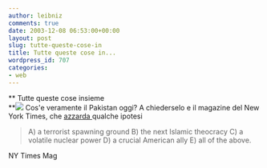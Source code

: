 ```yaml
---
author: leibniz
comments: true
date: 2003-12-08 06:53:00+00:00
layout: post
slug: tutte-queste-cose-in
title: Tutte queste cose in...
wordpress_id: 707
categories:
- web
---
```


   ** Tutte queste cose insieme   
**![](http://seattletimes.nwsource.com/art/news/lifestyles/links/pakistan.jpg) Cos'e veramente il Pakistan oggi? A chiederselo e il magazine del New York Times, che  [ azzarda ](http://www.nytimes.com/2003/12/07/magazine/07PAKISTAN.html)qualche ipotesi

 

>  
> 
> A) a terrorist spawning ground
B) the next Islamic theocracy
C) a volatile nuclear power
D) a crucial American ally
E) all of the above. 

NY Times Mag

